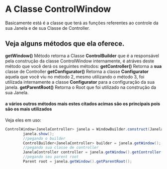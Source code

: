 # A Classe ControlWindow
Basicamente está é a classe que terá as funções referentes ao controle da sua Janela e de sua Classe de Controller.
## Veja alguns métodos que ela oferece.

**getWindow()** Método retorna a Classe **ControlBuilder** que é a responsável pela construção da classe ControlWindow internamente, é atráves deste método que você derá os seguintes métodos:
**getController()** Retorna a **sua** classe de Controller
**getConfigurator()** Retorna a classe **Configurator** aquela que você viu no método 2, mesmo utilizando o método 3, foi utilizada internamente a classe **Configurator** para a configuração
da sua janela.
**getParentRoot()** Retorna o Root que foi utilizado na construção da sua Janela.

#### a vários outros métodos mais estes citados acimas são os principais pois são os mais utilizados
Veja eles em uso:

```java
ControlWindow<JanelaController> janela = WindowBuilder.construct(JanelaController.class);
        janela.show();
        //pegando o builder
        ControlBuilder<JanelaController> builder = janela.getWindow();
        //pegando sua classe de controller
        JanelaController controller = janela.getWindow().getController();
        //pegando seu parent root
        Parent root = janela.getWindow().getParentRoot();
```

